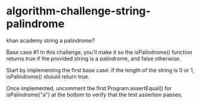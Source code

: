 # algorithm-challenge-string-palindrome
khan academy string a palindrome?

Base case #1
In this challenge, you'll make it so the isPalindrome() function returns true if the provided string is a palindrome, and false otherwise.

Start by implementing the first base case:
if the length of the string is 0 or 1, isPalindrome() should return true. 

Once implemented, uncomment the first Program.assertEqual() for isPalindrome("a") at the bottom to verify that the test assertion passes.
